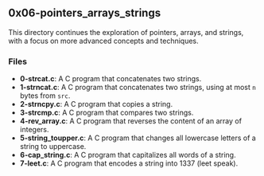## 0x06-pointers_arrays_strings

This directory continues the exploration of pointers, arrays, and strings, with a focus on more advanced concepts and techniques.

### Files
- **0-strcat.c**: A C program that concatenates two strings.
- **1-strncat.c**: A C program that concatenates two strings, using at most `n` bytes from `src`.
- **2-strncpy.c**: A C program that copies a string.
- **3-strcmp.c**: A C program that compares two strings.
- **4-rev_array.c**: A C program that reverses the content of an array of integers.
- **5-string_toupper.c**: A C program that changes all lowercase letters of a string to uppercase.
- **6-cap_string.c**: A C program that capitalizes all words of a string.
- **7-leet.c**: A C program that encodes a string into 1337 (leet speak).
